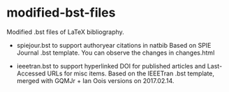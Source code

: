 # modified-bst-files
Modified .bst files of LaTeX bibliography. 

- spiejour.bst to support authoryear citations in natbib
Based on SPIE Journal .bst template.
You can observe the changes in changes.html

- ieeetran.bst to support hyperlinked DOI for published articles and Last-Accessed URLs for misc items. 
Based on the IEEETran .bst template, merged with GQMJr + Ian Oois versions on 2017.02.14. 
